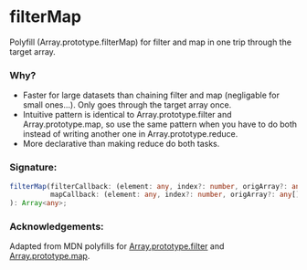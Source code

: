 # filterMap
Polyfill (Array.prototype.filterMap) for filter and map in one trip through the target array.

### Why?
* Faster for large datasets than chaining filter and map (negligable for small ones...). Only goes through the target array once.
* Intuitive pattern is identical to Array.prototype.filter and Array.prototype.map, so use the same pattern when you have to do both instead of writing another one in Array.prototype.reduce.
* More declarative than making reduce do both tasks.

### Signature:
```typescript
filterMap(filterCallback: (element: any, index?: number, origArray?: any[]) => boolean,
          mapCallback: (element: any, index?: number, origArray?: any[]) => Array<any>
): Array<any>;
```

### Acknowledgements:
Adapted from MDN polyfills for [Array.prototype.filter](https://developer.mozilla.org/en-US/docs/Web/JavaScript/Reference/Global_Objects/Array/filter#Polyfill) and [Array.prototype.map](https://developer.mozilla.org/en-US/docs/Web/JavaScript/Reference/Global_Objects/Array/map#Polyfill).
